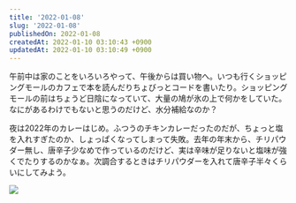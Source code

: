 ```yaml
---
title: '2022-01-08'
slug: '2022-01-08'
publishedOn: 2022-01-08
createdAt: 2022-01-10 03:10:43 +0900
updatedAt: 2022-01-10 03:10:49 +0900
---
```

午前中は家のことをいろいろやって、午後からは買い物へ。いつも行くショッピングモールのカフェで本を読んだりちょびっとコードを書いたり。ショッピングモールの前はちょうど日陰になっていて、大量の鳩が氷の上で何かをしていた。なにがあるわけでもないと思うのだけど、水分補給なのか？

夜は2022年のカレーはじめ。ふつうのチキンカレーだったのだが、ちょっと塩を入れすぎたのか、しょっぱくなってしまって失敗。去年の年末から、チリパウダー無し、唐辛子少なめで作っているのだけど、実は辛味が足りないと塩味が強くでたりするのかなぁ。次調合するときはチリパウダーを入れて唐辛子半々くらいにしてみよう。

![](https://lh3.googleusercontent.com/pw/AM-JKLX_fTjC-6p3a0CwIY8xO-TlhO8tV6YrSeZavg-2oT8EWaQpR5f0v0HicVvzgrdjvgNRxwwMtXG2pa3v5-a_kmAh6_rpKS65iu1vBa5TdOS2EAizEFEys8jww0ZW8mBfhtUPB1Jzw2cUGubuDwz2-5rBbg=w1200-no)
